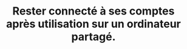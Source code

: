 ---
thematique: thematique-nGkbk6oSlC5_p3eqoXX2o
goodPractices:
- good-practice-aftPLQAyGEM-r4TfDuIEF
risks:
- Permettre à une personne extérieure d’utiliser la session ouverte pour accéder aux
  comptes.
title: Rester connecté à ses comptes après utilisation sur un ordinateur partagé.
uuid: vulnerability-WXjVPk3_CSCYXyxZR5fow
visibleInCms: true
---